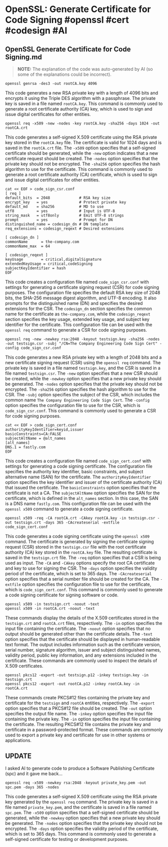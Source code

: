 # OpenSSL: Generate Certificate for Code Signing #openssl #cert #codesign #AI

## OpenSSL Generate Certificate for Code Signing.md

> **NOTE:** The explanation of the code was auto-generated by AI (so some of the explanations could be incorrect).

```shell
openssl genrsa -des3 -out rootCA.key 4096
```

This code generates a new RSA private key with a length of 4096 bits and encrypts it using the Triple DES algorithm with a passphrase. The private key is saved in a file named `rootCA.key`. This command is commonly used to generate a root certificate authority (CA) key, which is used to sign and issue digital certificates for other entities.

```shell
openssl req -x509 -new -nodes -key rootCA.key -sha256 -days 1024 -out rootCA.crt
```

This code generates a self-signed X.509 certificate using the RSA private key stored in the `rootCA.key` file. The certificate is valid for 1024 days and is saved in the `rootCA.crt` file. The `-x509` option specifies that a self-signed certificate should be generated, while the `-new` option indicates that a new certificate request should be created. The `-nodes` option specifies that the private key should not be encrypted. The `-sha256` option specifies the hash algorithm to use for the certificate. This command is commonly used to generate a root certificate authority (CA) certificate, which is used to sign and issue digital certificates for other entities.

```shell
cat << EOF > code_sign_csr.conf
[ req ]
default_bits  = 2048             # RSA key size
encrypt_key   = yes              # Protect private key
default_md    = sha256           # MD to use
utf8          = yes              # Input is UTF-8
string_mask   = utf8only         # Emit UTF-8 strings
prompt        = yes              # Prompt for DN
distinguished_name = codesign_dn # DN template
req_extensions = codesign_reqext # Desired extensions

[ codesign_dn ]
commonName      = the-company.com
commonName_max  = 64

[ codesign_reqext ]
keyUsage        = critical,digitalSignature
extendedKeyUsage = critical,codeSigning
subjectKeyIdentifier = hash
EOF
```

This code creates a configuration file named `code_sign_csr.conf` with settings for generating a certificate signing request (CSR) for code signing purposes. The configuration file specifies the default RSA key size of 2048 bits, the SHA-256 message digest algorithm, and UTF-8 encoding. It also prompts for the distinguished name (DN) and specifies the desired extensions for the CSR. The `codesign_dn` section specifies the common name for the certificate as `the-company.com`, while the `codesign_reqext` section specifies the key usage, extended key usage, and subject key identifier for the certificate. This configuration file can be used with the `openssl req` command to generate a CSR for code signing purposes.

```shell
openssl req -new -newkey rsa:2048 -keyout testsign.key -sha256 -nodes -out testsign.csr -subj "/CN=The Company Engineering Code Sign Cert" -config code_sign_csr.conf
```

This code generates a new RSA private key with a length of 2048 bits and a new certificate signing request (CSR) using the `openssl req` command. The private key is saved in a file named `testsign.key`, and the CSR is saved in a file named `testsign.csr`. The `-new` option specifies that a new CSR should be created, while the `-newkey` option specifies that a new private key should be generated. The `-nodes` option specifies that the private key should not be encrypted. The `-sha256` option specifies the hash algorithm to use for the CSR. The `-subj` option specifies the subject of the CSR, which includes the common name `The Company Engineering Code Sign Cert`. The `-config` option specifies the configuration file to use for the CSR, which is `code_sign_csr.conf`. This command is commonly used to generate a CSR for code signing purposes.

```shell
cat << EOF > code_sign_cert.conf
authorityKeyIdentifier=keyid,issuer
basicConstraints=CA:FALSE
subjectAltName = @alt_names
[alt_names]
DNS.1 = fastly.com
EOF
```

This code creates a configuration file named `code_sign_cert.conf` with settings for generating a code signing certificate. The configuration file specifies the authority key identifier, basic constraints, and subject alternative name (SAN) for the certificate. The `authorityKeyIdentifier` option specifies the key identifier and issuer of the certificate authority (CA) that issued the certificate. The `basicConstraints` option specifies that the certificate is not a CA. The `subjectAltName` option specifies the SAN for the certificate, which is defined in the `alt_names` section. In this case, the SAN is a DNS name `fastly.com`. This configuration file can be used with the `openssl x509` command to generate a code signing certificate.

```shell
openssl x509 -req -CA rootCA.crt -CAkey rootCA.key -in testsign.csr -out testsign.crt -days 365 -CAcreateserial -extfile code_sign_cert.conf
```

This code generates a code signing certificate using the `openssl x509` command. The certificate is generated by signing the certificate signing request (CSR) stored in the `testsign.csr` file with the root certificate authority (CA) key stored in the `rootCA.key` file. The resulting certificate is saved in the `testsign.crt` file. The `-req` option specifies that a CSR is being used as input. The `-CA` and `-CAkey` options specify the root CA certificate and key to use for signing the CSR. The `-days` option specifies the validity period of the certificate, which is set to 365 days. The `-CAcreateserial` option specifies that a serial number file should be created for the CA. The `-extfile` option specifies the configuration file to use for the certificate, which is `code_sign_cert.conf`. This command is commonly used to generate a code signing certificate for signing software or code.

```shell
openssl x509 -in testsign.crt -noout -text
openssl x509 -in rootCA.crt -noout -text
```

These commands display the details of the X.509 certificates stored in the `testsign.crt` and `rootCA.crt` files, respectively. The `-in` option specifies the input file containing the certificate. The `-noout` option specifies that no output should be generated other than the certificate details. The `-text` option specifies that the certificate should be displayed in human-readable text format. The output includes information such as the certificate version, serial number, signature algorithm, issuer and subject distinguished names, validity period, public key information, and any extensions included in the certificate. These commands are commonly used to inspect the details of X.509 certificates.

```shell
openssl pkcs12 -export -out testsign.p12 -inkey testsign.key -in testsign.crt
openssl pkcs12 -export -out rootCA.p12 -inkey rootCA.key -in rootCA.crt
```

These commands create PKCS#12 files containing the private key and certificate for the `testsign` and `rootCA` entities, respectively. The `-export` option specifies that a PKCS#12 file should be created. The `-out` option specifies the output file name. The `-inkey` option specifies the input file containing the private key. The `-in` option specifies the input file containing the certificate. The resulting PKCS#12 file contains the private key and certificate in a password-protected format. These commands are commonly used to export a private key and certificate for use in other systems or applications.


## UPDATE

I asked AI to generate code to produce a Software Publishing Certificate (spc) and it gave me back...

```shell
openssl req -x509 -newkey rsa:2048 -keyout private_key.pem -out spc.pem -days 365 -nodes
```

This code generates a self-signed X.509 certificate using the RSA private key generated by the `openssl req` command. The private key is saved in a file named `private_key.pem`, and the certificate is saved in a file named `spc.pem`. The `-x509` option specifies that a self-signed certificate should be generated, while the `-newkey` option specifies that a new private key should be generated. The `-nodes` option specifies that the private key should not be encrypted. The `-days` option specifies the validity period of the certificate, which is set to 365 days. This command is commonly used to generate a self-signed certificate for testing or development purposes.

